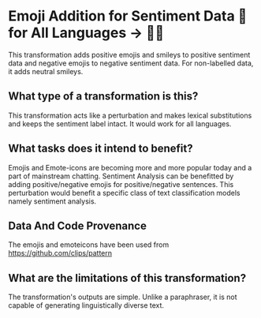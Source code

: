 # Emoji Addition for Sentiment Data 👨for All Languages ️→ 🐍🧔
This transformation adds positive emojis and smileys to positive sentiment data and negative emojis to negative sentiment data.
For non-labelled data, it adds neutral smileys.

## What type of a transformation is this?
This transformation acts like a perturbation and makes lexical substitutions and keeps the sentiment label intact. 
It would work for all languages.

## What tasks does it intend to benefit?
Emojis and Emote-icons are becoming more and more popular today and a part of mainstream chatting. Sentiment Analysis can be benefitted by adding positive/negative emojis for positive/negative sentences.
This perturbation would benefit a specific class of text classification models namely sentiment analysis. 

## Data And Code Provenance
The emojis and emoteicons have been used from https://github.com/clips/pattern

## What are the limitations of this transformation?
The transformation's outputs are simple. Unlike a paraphraser, it is not capable of generating linguistically diverse text. 

